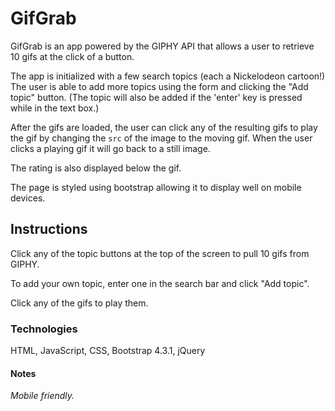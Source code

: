 # GifGrab

GifGrab is an app powered by the GIPHY API that allows a user to retrieve 10 gifs at the click of a button.

The app is initialized with a few search topics (each a Nickelodeon cartoon!) The user is able to add more topics using the form and clicking the "Add topic" button. (The topic will also be added if the 'enter' key is pressed while in the text box.)

After the gifs are loaded, the user can click any of the resulting gifs to play the gif by changing the `src` of the image to the moving gif. When the user clicks a playing gif it will go back to a still image.

The rating is also displayed below the gif.

The page is styled using bootstrap allowing it to display well on mobile devices.

## Instructions

Click any of the topic buttons at the top of the screen to pull 10 gifs from GIPHY.

To add your own topic, enter one in the search bar and click "Add topic".

Click any of the gifs to play them.

### Technologies
HTML, JavaScript, CSS, Bootstrap 4.3.1, jQuery

#### Notes

*Mobile friendly.*